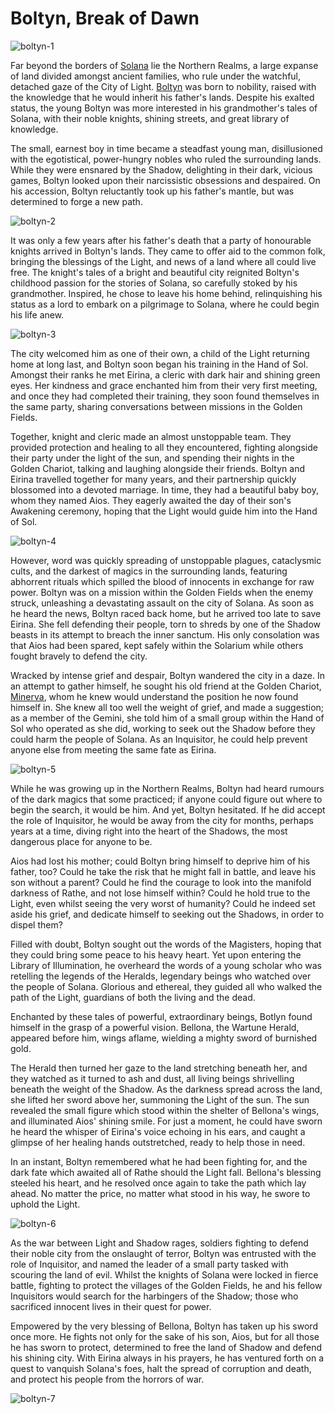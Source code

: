 # Boltyn, Break of Dawn

<img src="https://media.githubusercontent.com/media/nathaneastwood/fablore/main/src/main-story/04-monarch/media/boltyn-1.webp" alt="boltyn-1" class="center">

Far beyond the borders of [Solana](https://legendarystories.net/world-of-rathe/solana/solana.html) lie the Northern Realms, a large expanse of land divided amongst ancient families, who rule under the watchful, detached gaze of the City of Light. [Boltyn](https://legendarystories.net/heroes-of-rathe/boltyn-breaker-of-dawn-about.html) was born to nobility, raised with the knowledge that he would inherit his father's lands. Despite his exalted status, the young Boltyn was more interested in his grandmother's tales of Solana, with their noble knights, shining streets, and great library of knowledge.

The small, earnest boy in time became a steadfast young man, disillusioned with the egotistical, power-hungry nobles who ruled the surrounding lands. While they were ensnared by the Shadow, delighting in their dark, vicious games, Boltyn looked upon their narcissistic obsessions and despaired. On his accession, Boltyn reluctantly took up his father's mantle, but was determined to forge a new path.

<img src="https://media.githubusercontent.com/media/nathaneastwood/fablore/main/src/main-story/04-monarch/media/boltyn-2.webp" alt="boltyn-2" class="center">

It was only a few years after his father's death that a party of honourable knights arrived in Boltyn's lands. They came to offer aid to the common folk, bringing the blessings of the Light, and news of a land where all could live free. The knight's tales of a bright and beautiful city reignited Boltyn's childhood passion for the stories of Solana, so carefully stoked by his grandmother. Inspired, he chose to leave his home behind, relinquishing his status as a lord to embark on a pilgrimage to Solana, where he could begin his life anew.

<img src="https://media.githubusercontent.com/media/nathaneastwood/fablore/main/src/main-story/04-monarch/media/boltyn-3.webp" alt="boltyn-3" class="center">

The city welcomed him as one of their own, a child of the Light returning home at long last, and Boltyn soon began his training in the Hand of Sol. Amongst their ranks he met Eirina, a cleric with dark hair and shining green eyes. Her kindness and grace enchanted him from their very first meeting, and once they had completed their training, they soon found themselves in the same party, sharing conversations between missions in the Golden Fields.

Together, knight and cleric made an almost unstoppable team. They provided protection and healing to all they encountered, fighting alongside their party under the light of the sun, and spending their nights in the Golden Chariot, talking and laughing alongside their friends. Boltyn and Eirina travelled together for many years, and their partnership quickly blossomed into a devoted marriage. In time, they had a beautiful baby boy, whom they named Aios. They eagerly awaited the day of their son's Awakening ceremony, hoping that the Light would guide him into the Hand of Sol.

<img src="https://media.githubusercontent.com/media/nathaneastwood/fablore/main/src/main-story/04-monarch/media/boltyn-4.webp" alt="boltyn-4" class="center">

However, word was quickly spreading of unstoppable plagues, cataclysmic cults, and the darkest of magics in the surrounding lands, featuring abhorrent rituals which spilled the blood of innocents in exchange for raw power. Boltyn was on a mission within the Golden Fields when the enemy struck, unleashing a devastating assault on the city of Solana. As soon as he heard the news, Boltyn raced back home, but he arrived too late to save Eirina. She fell defending their people, torn to shreds by one of the Shadow beasts in its attempt to breach the inner sanctum. His only consolation was that Aios had been spared, kept safely within the Solarium while others fought bravely to defend the city.

Wracked by intense grief and despair, Boltyn wandered the city in a daze. In an attempt to gather himself, he sought his old friend at the Golden Chariot, [Minerva](https://legendarystories.net/other-characters/minerva-themis.html), whom he knew would understand the position he now found himself in. She knew all too well the weight of grief, and made a suggestion; as a member of the Gemini, she told him of a small group within the Hand of Sol who operated as she did, working to seek out the Shadow before they could harm the people of Solana. As an Inquisitor, he could help prevent anyone else from meeting the same fate as Eirina.

<img src="https://media.githubusercontent.com/media/nathaneastwood/fablore/main/src/main-story/04-monarch/media/boltyn-5.webp" alt="boltyn-5" class="center">

While he was growing up in the Northern Realms, Boltyn had heard rumours of the dark magics that some practiced; if anyone could figure out where to begin the search, it would be him. And yet, Boltyn hesitated. If he did accept the role of Inquisitor, he would be away from the city for months, perhaps years at a time, diving right into the heart of the Shadows, the most dangerous place for anyone to be.

Aios had lost his mother; could Boltyn bring himself to deprive him of his father, too? Could he take the risk that he might fall in battle, and leave his son without a parent? Could he find the courage to look into the manifold darkness of Rathe, and not lose himself within? Could he hold true to the Light, even whilst seeing the very worst of humanity? Could he indeed set aside his grief, and dedicate himself to seeking out the Shadows, in order to dispel them?

Filled with doubt, Boltyn sought out the words of the Magisters, hoping that they could bring some peace to his heavy heart. Yet upon entering the Library of Illumination, he overheard the words of a young scholar who was retelling the legends of the Heralds, legendary beings who watched over the people of Solana. Glorious and ethereal, they guided all who walked the path of the Light, guardians of both the living and the dead.

Enchanted by these tales of powerful, extraordinary beings, Botlyn found himself in the grasp of a powerful vision. Bellona, the Wartune Herald, appeared before him, wings aflame, wielding a mighty sword of burnished gold.

The Herald then turned her gaze to the land stretching beneath her, and they watched as it turned to ash and dust, all living beings shrivelling beneath the weight of the Shadow. As the darkness spread across the land, she lifted her sword above her, summoning the Light of the sun. The sun revealed the small figure which stood within the shelter of Bellona's wings, and illuminated Aios' shining smile. For just a moment, he could have sworn he heard the whisper of Eirina's voice echoing in his ears, and caught a glimpse of her healing hands outstretched, ready to help those in need.

In an instant, Boltyn remembered what he had been fighting for, and the dark fate which awaited all of Rathe should the Light fall. Bellona's blessing steeled his heart, and he resolved once again to take the path which lay ahead. No matter the price, no matter what stood in his way, he swore to uphold the Light.

<img src="https://media.githubusercontent.com/media/nathaneastwood/fablore/main/src/main-story/04-monarch/media/boltyn-6.webp" alt="boltyn-6" class="center">

As the war between Light and Shadow rages, soldiers fighting to defend their noble city from the onslaught of terror, Boltyn was entrusted with the role of Inquisitor, and named the leader of a small party tasked with scouring the land of evil. Whilst the knights of Solana were locked in fierce battle, fighting to protect the villages of the Golden Fields, he and his fellow Inquisitors would search for the harbingers of the Shadow; those who sacrificed innocent lives in their quest for power.

Empowered by the very blessing of Bellona, Boltyn has taken up his sword once more. He fights not only for the sake of his son, Aios, but for all those he has sworn to protect, determined to free the land of Shadow and defend his shining city. With Eirina always in his prayers, he has ventured forth on a quest to vanquish Solana's foes, halt the spread of corruption and death, and protect his people from the horrors of war.

<img src="https://media.githubusercontent.com/media/nathaneastwood/fablore/main/src/main-story/04-monarch/media/boltyn-7.webp" alt="boltyn-7" class="center">
